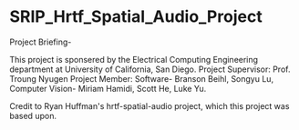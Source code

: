 # SRIP_Hrtf_Spatial_Audio_Project

Project Briefing-

This project is sponsered by the Electrical Computing Engineering department at University of California, San Diego.
Project Supervisor: Prof. Troung Nyugen
Project Member: Software- Branson Beihl, Songyu Lu, 
                Computer Vision- Miriam Hamidi, Scott He, Luke Yu.

Credit to Ryan Huffman's hrtf-spatial-audio project, which this project was based upon. 


